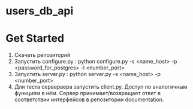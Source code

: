 # users_db_api
# Get Started
1. Скачать репозиторий
2. Запустить configure.py : python configure.py -s <name_host> -p <password_for_postgres> -l <number_port>
3. Запустить server.py : python server.py -s <name_host> -p <number_port>
4. Для теста сервервера запустить client.py. Доступ по аналогичным функциям в нём.
Сервер принимает/возвращает ответ в соответствии интерфейсов в репозитории documentation.
